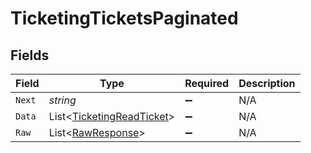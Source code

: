 # TicketingTicketsPaginated


## Fields

| Field                                                                       | Type                                                                        | Required                                                                    | Description                                                                 |
| --------------------------------------------------------------------------- | --------------------------------------------------------------------------- | --------------------------------------------------------------------------- | --------------------------------------------------------------------------- |
| `Next`                                                                      | *string*                                                                    | :heavy_minus_sign:                                                          | N/A                                                                         |
| `Data`                                                                      | List<[TicketingReadTicket](../../Models/Components/TicketingReadTicket.md)> | :heavy_minus_sign:                                                          | N/A                                                                         |
| `Raw`                                                                       | List<[RawResponse](../../Models/Components/RawResponse.md)>                 | :heavy_minus_sign:                                                          | N/A                                                                         |